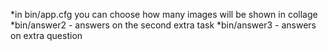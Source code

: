 *in bin/app.cfg you can choose how many images will be shown in collage
*bin/answer2 - answers on the second extra task
*bin/answer3 - answers on extra question